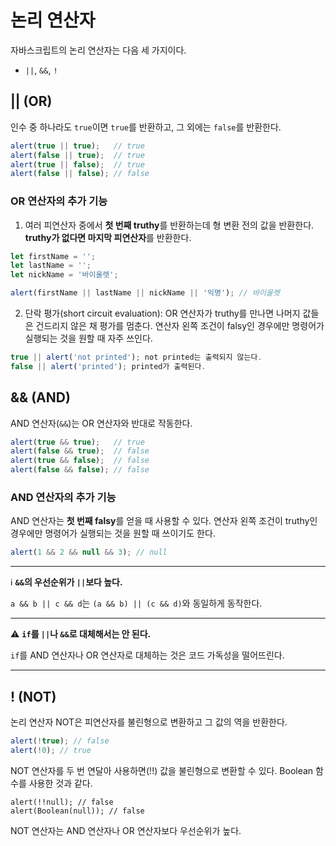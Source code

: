 # 논리 연산자
자바스크립트의 논리 연산자는 다음 세 가지이다.
- `||`, `&&`, `!`

## || (OR)
인수 중 하나라도 `true`이면 `true`를 반환하고, 그 외에는 `false`를 반환한다.
```js
alert(true || true);   // true
alert(false || true);  // true
alert(true || false);  // true
alert(false || false); // false
```

### OR 연산자의 추가 기능
1. 여러 피연산자 중에서 **첫 번째 truthy**를 반환하는데 형 변환 전의 값을 반환한다. **truthy가 없다면 마지막 피연산자**를 반환한다.
```js
let firstName = '';
let lastName = '';
let nickName = '바이올렛';

alert(firstName || lastName || nickName || '익명'); // 바이올렛
```
2. 단락 평가(short circuit evaluation): OR 연산자가 truthy를 만나면 나머지 값들은 건드리지 않은 채 평가를 멈춘다. 연산자 왼쪽 조건이 falsy인 경우에만 명령어가 실행되는 것을 원할 때 자주 쓰인다.
```js
true || alert('not printed'); not printed는 출력되지 않는다.
false || alert('printed'); printed가 출력된다.
```

## && (AND)
AND 연산자(`&&`)는 OR 연산자와 반대로 작동한다.
```js
alert(true && true);   // true
alert(false && true);  // false
alert(true && false);  // false
alert(false && false); // false
```

### AND 연산자의 추가 기능
AND 연산자는 **첫 번째 falsy**를 얻을 때 사용할 수 있다. 연산자 왼쪽 조건이 truthy인 경우에만 명령어가 실행되는 것을 원할 때 쓰이기도 한다.
```js
alert(1 && 2 && null && 3); // null
```

---
:information_source: **`&&`의 우선순위가 `||`보다 높다.**

`a && b || c && d`는 `(a && b) || (c && d)`와 동일하게 동작한다.

---
:warning: **`if`를 `||`나 `&&`로 대체해서는 안 된다.**

`if`를 AND 연산자나 OR 연산자로 대체하는 것은 코드 가독성을 떨어뜨린다.

---

## ! (NOT)
논리 연산자 NOT은 피연산자를 불린형으로 변환하고 그 값의 역을 반환한다.
```js
alert(!true); // false
alert(!0); // true
```
NOT 연산자를 두 번 연달아 사용하면(!!) 값을 불린형으로 변환할 수 있다. Boolean 함수를 사용한 것과 같다.
```
alert(!!null); // false
alert(Boolean(null)); // false
```
NOT 연산자는 AND 연산자나 OR 연산자보다 우선순위가 높다.

